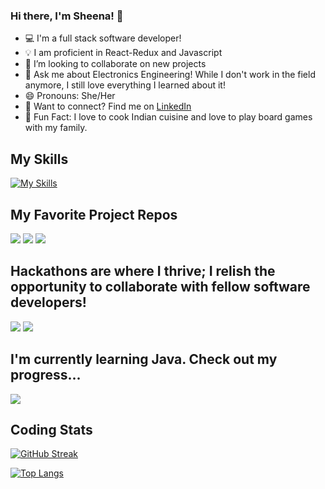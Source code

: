 ### Hi there, I'm Sheena! 👋

- 💻 I'm a full stack software developer!
- 💡 I am proficient in React-Redux and Javascript
- 👯 I’m looking to collaborate on new projects
- 💬 Ask me about Electronics Engineering! While I don't work in the field anymore, I still love everything I learned about it!
- 😄 Pronouns: She/Her
- 🔗 Want to connect? Find me on [LinkedIn][linkedin]
- 🎸 Fun Fact: I love to cook Indian cuisine and love to play board games with my family.


## My Skills
[![My Skills](https://skills.thijs.gg/icons?i=js,react,redux,express,nodejs,py,flask,html,css,tailwind,vscode,postgres,postman,git,sqlite,nextjs,mysql,figma,vercel,matlab&perline=8&theme=light)](https://skills.thijs.gg)


## My Favorite Project Repos
<a href="https://github.com/coderaries12/Tryglasses"><img src="https://img.shields.io/badge/Tryglasses-23aae2?style=for-the-badge&logoColor=white"></a> <a href="https://github.com/coderaries12/Juz-bnb"><img src="https://img.shields.io/badge/Juz Bnb-C2410C?style=for-the-badge&logoColor=white"></a>
<a href="https://github.com/coderaries12/Shopsy"><img src="https://img.shields.io/badge/Shopsy-588dff?style=for-the-badge&logoColor=white"></a>


## Hackathons are where I thrive; I relish the opportunity to collaborate with fellow software developers!
<a href="https://github.com/coderaries12/Guess-Game"><img src="https://img.shields.io/badge/Guess Game-0F766E?style=for-the-badge&logoColor=white"></a>
<a href="https://github.com/coderaries12/ChildcareConnect"><img src="https://img.shields.io/badge/Childcare Connect-7211AD?style=for-the-badge&logoColor=white"></a>


## I'm currently learning Java. Check out my progress...
<a href="https://github.com/coderaries12/RockPaperScissor-Game "><img src="https://img.shields.io/badge/RockPaperScissor Game-2000AD?style=for-the-badge&logoColor=white"></a>


## Coding Stats
<!-- https://github-readme-streak-stats.herokuapp.com/?user=coderaries12 -->
[![GitHub Streak](https://streak-stats.demolab.com/?user=coderaries12&theme=dark&background=000000)](https://git.io/streak-stats)

[![Top Langs](https://github-readme-stats.vercel.app/api/top-langs/?username=coderaries12&layout=compact&theme=vision-friendly-dark)](https://github.com/anuraghazra/github-readme-stats)




[linkedin]: https://www.linkedin.com/in/sheena1204/







  
